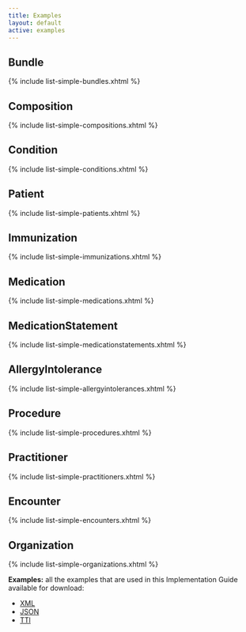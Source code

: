 ```yaml
---
title: Examples
layout: default
active: examples
---
```


## Bundle

{% include list-simple-bundles.xhtml %}

## Composition

{% include list-simple-compositions.xhtml %}

## Condition

{% include list-simple-conditions.xhtml %}

## Patient

{% include list-simple-patients.xhtml %}

## Immunization

{% include list-simple-immunizations.xhtml %}

## Medication

{% include list-simple-medications.xhtml %}

## MedicationStatement

{% include list-simple-medicationstatements.xhtml %}

## AllergyIntolerance

{% include list-simple-allergyintolerances.xhtml %}

## Procedure

{% include list-simple-procedures.xhtml %}

## Practitioner

{% include list-simple-practitioners.xhtml %}

## Encounter

{% include list-simple-encounters.xhtml %}

## Organization

{% include list-simple-organizations.xhtml %}

<!-- `todo: generate an example list from preprocessor` -->


**Examples:** all the examples that are used in this Implementation Guide available for download:

- [XML](examples.xml.zip)
- [JSON](examples.json.zip)
- [TTl](examples.ttl.zip)
